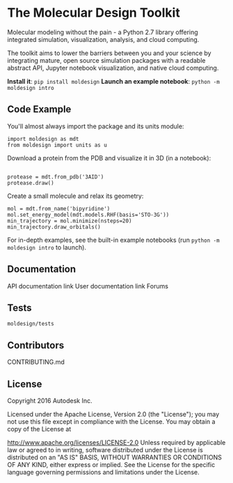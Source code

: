 # The Molecular Design Toolkit

Molecular modeling without the pain - a Python 2.7 library offering integrated simulation, visualization, analysis, and cloud computing. 

The toolkit aims to lower the barriers between you and your science by integrating mature, open source simulation packages with a readable abstract API, Jupyter notebook visualization, and native cloud computing.

**Install it**: `pip install moldesign`
**Launch an example notebook**: `python -m moldesign intro`

## Code Example

You'll almost always import the package and its units module:
<pre><code>import moldesign as mdt
from moldesign import units as u
</code></pre>

Download a protein from the PDB and visualize it in 3D (in a notebook):
<pre><code>
protease = mdt.from_pdb('3AID')
protease.draw()
</code></pre>

Create a small molecule and relax its geometry:
<pre><code>mol = mdt.from_name('bipyridine')
mol.set_energy_model(mdt.models.RHF(basis='STO-3G'))
min_trajectory = mol.minimize(nsteps=20)
min_trajectory.draw_orbitals()
</code></pre>

For in-depth examples, see the built-in example notebooks (run `python -m moldesign intro` to launch).


## Documentation

API documentation link
User documentation link
Forums


## Tests

`moldesign/tests` 

## Contributors

CONTRIBUTING.md

## License

Copyright 2016 Autodesk Inc.

Licensed under the Apache License, Version 2.0 (the "License"); you may not use this file except in compliance with the License. You may obtain a copy of the License at

http://www.apache.org/licenses/LICENSE-2.0
Unless required by applicable law or agreed to in writing, software distributed under the License is distributed on an "AS IS" BASIS, WITHOUT WARRANTIES OR CONDITIONS OF ANY KIND, either express or implied. See the License for the specific language governing permissions and limitations under the License.